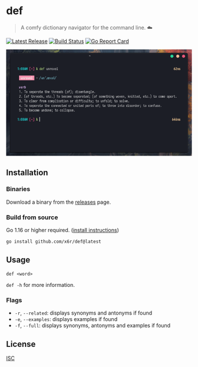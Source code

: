 # def

> A comfy dictionary navigator for the command line. ☁️

[![Latest Release](https://img.shields.io/github/release/x6r/def.svg)](https://github.com/x6r/def/releases)
[![Build Status](https://img.shields.io/github/actions/workflow/status/x6r/def/build.yml?logo=github&branch=master)](https://github.com/x6r/def/actions)
[![Go Report Card](https://goreportcard.com/badge/github.com/x6r/def)](https://goreportcard.com/report/github.com/x6r/def)

![scrot](assets/scrot.png)

## Installation

### Binaries

Download a binary from the [releases](https://github.com/x6r/def/releases)
page.

### Build from source

Go 1.16 or higher required. ([install instructions](https://golang.org/doc/install.html))

    go install github.com/x6r/def@latest

## Usage

```
def <word>
```

`def -h` for more information.

### Flags

- `-r`, `--related`: displays synonyms and antonyms if found
- `-e`, `--examples`: displays examples if found
- `-f`, `--full`: displays synonyms, antonyms and examples if found

## License

[ISC](LICENSE)
